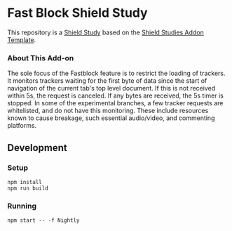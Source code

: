# Fast Block Shield Study

This repository is a [Shield Study](https://wiki.mozilla.org/Firefox/Shield/Shield_Studies) based on the [Shield Studies Addon Template](https://github.com/mozilla/shield-studies-addon-template). 

### About This Add-on

The sole focus of the Fastblock feature is to restrict the loading of trackers. It monitors trackers waiting for the first byte of data since the start of navigation of the current tab's top level document. If this is not received within 5s, the request is canceled. If any bytes are received, the 5s timer is stopped. In some of the experimental branches, a few tracker requests are whitelisted, and do not have this monitoring. These include resources known to cause breakage, such essential audio/video, and commenting platforms.

## Development

### Setup

```
npm install
npm run build
```

### Running

```
npm start -- -f Nightly
```

